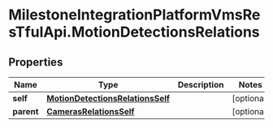 # MilestoneIntegrationPlatformVmsResTfulApi.MotionDetectionsRelations

## Properties
Name | Type | Description | Notes
------------ | ------------- | ------------- | -------------
**self** | [**MotionDetectionsRelationsSelf**](MotionDetectionsRelationsSelf.md) |  | [optional] 
**parent** | [**CamerasRelationsSelf**](CamerasRelationsSelf.md) |  | [optional] 
